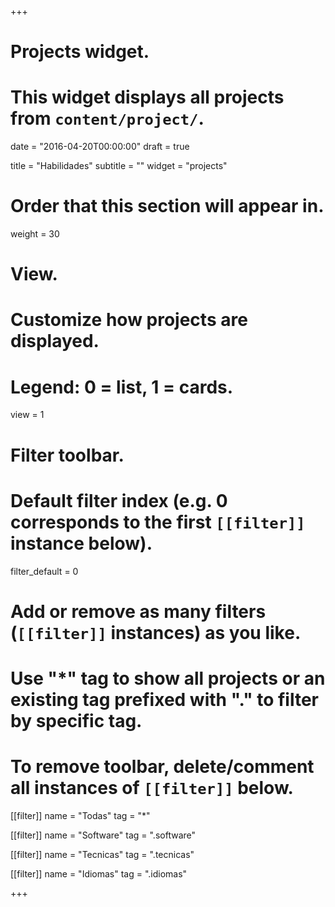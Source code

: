 +++
# Projects widget.
# This widget displays all projects from `content/project/`.

date = "2016-04-20T00:00:00"
draft = true

title = "Habilidades"
subtitle = ""
widget = "projects"

# Order that this section will appear in.
weight = 30

# View.
# Customize how projects are displayed.
# Legend: 0 = list, 1 = cards.
view = 1

# Filter toolbar.

# Default filter index (e.g. 0 corresponds to the first `[[filter]]` instance below).
filter_default = 0

# Add or remove as many filters (`[[filter]]` instances) as you like.
# Use "*" tag to show all projects or an existing tag prefixed with "." to filter by specific tag.
# To remove toolbar, delete/comment all instances of `[[filter]]` below.
[[filter]]
  name = "Todas"
  tag = "*"
  
[[filter]]
  name = "Software"
  tag = ".software"

[[filter]]
  name = "Tecnicas"
  tag = ".tecnicas"
  
[[filter]]
  name = "Idiomas"
  tag = ".idiomas"  

+++

